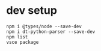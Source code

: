 # dev setup

```shell
npm i @types/node --save-dev
npm i dt-python-parser --save-dev
npm list
vsce package
```
